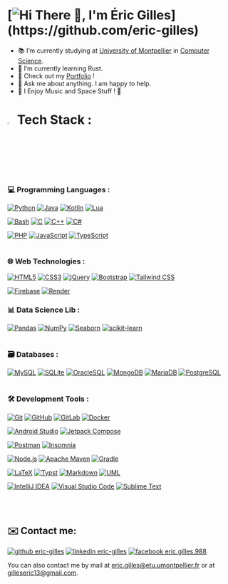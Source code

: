 # [![Hi There 👋, I'm Éric Gilles](https://readme-typing-svg.herokuapp.com?color=%0A78B1FF&font=Operator+Mono&size=35&pause=3000&vCenter=true&center=true&random=false&width=940&lines=Hi+There+%F0%9F%91%8B%2C+I'm+%C3%89ric+Gilles;Welcome+to+my+Github+page+!)](https://github.com/eric-gilles)  

- 📚 I’m currently studying at [University of Montpellier](https://sciences.edu.umontpellier.fr/) in [Computer Science](https://informatique-fds.edu.umontpellier.fr/).
- 🌱 I’m currently learning Rust.
- 📁 Check out my [Portfolio](https://eric-gilles.github.io/) !
- 💬 Ask me about anything. I am happy to help.
- 🎵 I Enjoy Music and Space Stuff ! 🚀

#

# [<img src="https://media2.giphy.com/media/QssGEmpkyEOhBCb7e1/giphy.gif?cid=ecf05e47a0n3gi1bfqntqmob8g9aid1oyj2wr3ds3mg700bl&rid=giphy.gif" width="3%">](https://github.com/eric-gilles) Tech Stack :

### 💻 Programming Languages :
[![Python](https://img.shields.io/badge/Python-3776AB?style=for-the-badge&logo=python&logoColor=white)](https://www.python.org/)
[![Java](https://img.shields.io/badge/Java-007396?style=for-the-badge&logo=openjdk&logoColor=white)](https://openjdk.java.net/)
[![Kotlin](https://img.shields.io/badge/Kotlin-0095D5?style=for-the-badge&logo=kotlin&logoColor=white)](https://kotlinlang.org/)
[![Lua](https://img.shields.io/badge/Lua-2C2D72?style=for-the-badge&logo=lua&logoColor=white)](https://www.lua.org/)

[![Bash](https://img.shields.io/badge/Bash-4EAA25?style=for-the-badge&logo=gnu-bash&logoColor=white)](https://www.gnu.org/software/bash/)
[![C](https://img.shields.io/badge/C-A8B9CC?style=for-the-badge&logo=c&logoColor=white)](https://www.iso.org/standard/74528.html)
[![C++](https://img.shields.io/badge/C++-00599C?style=for-the-badge&logo=c%2B%2B&logoColor=white)](https://isocpp.org/)
[![C#](https://img.shields.io/badge/C%23-239120?style=for-the-badge&logo=c-sharp&logoColor=white)](https://docs.microsoft.com/en-us/dotnet/csharp/)

[![PHP](https://img.shields.io/badge/PHP-777BB4?style=for-the-badge&logo=php&logoColor=white)](https://www.php.net/)
[![JavaScript](https://img.shields.io/badge/JavaScript-F7DF1E?style=for-the-badge&logo=javascript&logoColor=black)](https://developer.mozilla.org/en-US/docs/Web/JavaScript)
[![TypeScript](https://img.shields.io/badge/TypeScript-3178C6?style=for-the-badge&logo=typescript&logoColor=white)](https://www.typescriptlang.org/)<br/><br/>


### 🌐 Web Technologies :
[![HTML5](https://img.shields.io/badge/HTML5-E34F26?style=for-the-badge&logo=html5&logoColor=white)](https://developer.mozilla.org/en-US/docs/Web/HTML)
[![CSS3](https://img.shields.io/badge/CSS3-1572B6?style=for-the-badge&logo=css3&logoColor=white)](https://developer.mozilla.org/en-US/docs/Web/CSS)
[![jQuery](https://img.shields.io/badge/jQuery-0769AD?style=for-the-badge&logo=jquery&logoColor=white)](https://jquery.com/)
[![Bootstrap](https://img.shields.io/badge/Bootstrap-563D7C?style=for-the-badge&logo=bootstrap&logoColor=white)](https://getbootstrap.com/)
[![Tailwind CSS](https://img.shields.io/badge/Tailwind_CSS-38B2AC?style=for-the-badge&logo=tailwind-css&logoColor=white)](https://tailwindcss.com/)

[![Firebase](https://img.shields.io/badge/Firebase-FFCA28?style=for-the-badge&logo=firebase&logoColor=white)](https://firebase.google.com/)
[![Render](https://img.shields.io/badge/Render-333333?style=for-the-badge&logo=render&logoColor=white)](https://render.com/)


### 📊 Data Science Lib :
[![Pandas](https://img.shields.io/badge/Pandas-150458?style=for-the-badge&logo=pandas&logoColor=white)](https://pandas.pydata.org/)
[![NumPy](https://img.shields.io/badge/NumPy-013243?style=for-the-badge&logo=numpy&logoColor=white)](https://numpy.org/)
[![Seaborn](https://img.shields.io/badge/Seaborn-4EAE9C?style=for-the-badge&logo=seaborn&logoColor=white)](https://seaborn.pydata.org/)
[![scikit-learn](https://img.shields.io/badge/scikit_learn-F7931E?style=for-the-badge&logo=scikit-learn&logoColor=white)](https://scikit-learn.org/stable/)<br/><br/>


### 🗃️ Databases :
[![MySQL](https://img.shields.io/badge/MySQL-4479A1?style=for-the-badge&logo=mysql&logoColor=white)](https://www.mysql.com/)
[![SQLite](https://img.shields.io/badge/SQLite-003B57?style=for-the-badge&logo=sqlite&logoColor=white)](https://www.sqlite.org/index.html)
[![OracleSQL](https://img.shields.io/badge/OracleSQL-F80000?style=for-the-badge&logo=oracle&logoColor=white)](https://www.oracle.com/database/)
[![MongoDB](https://img.shields.io/badge/MongoDB-47A248?style=for-the-badge&logo=mongodb&logoColor=white)](https://www.mongodb.com/)
[![MariaDB](https://img.shields.io/badge/MariaDB-003545?style=for-the-badge&logo=mariadb&logoColor=white)](https://mariadb.org/)
[![PostgreSQL](https://img.shields.io/badge/PostgreSQL-336791?style=for-the-badge&logo=postgresql&logoColor=white)](https://www.postgresql.org/)
<br/><br/>


### 🛠️ Development Tools :
[![Git](https://img.shields.io/badge/Git-F05032?style=for-the-badge&logo=git&logoColor=white)](https://git-scm.com/)
[![GitHub](https://img.shields.io/badge/GitHub-181717?style=for-the-badge&logo=github&logoColor=white)](https://github.com)
[![GitLab](https://img.shields.io/badge/GitLab-FCA121?style=for-the-badge&logo=gitlab&logoColor=white)](https://gitlab.com/)
[![Docker](https://img.shields.io/badge/Docker-2496ED?style=for-the-badge&logo=docker&logoColor=white)](https://www.docker.com/)

[![Android Studio](https://img.shields.io/badge/Android_Studio-3DDC84?style=for-the-badge&logo=android-studio&logoColor=white)](https://developer.android.com/studio)
[![Jetpack Compose](https://img.shields.io/badge/Jetpack_Compose-6200EE?style=for-the-badge&logo=android&logoColor=white)](https://developer.android.com/jetpack/compose)

[![Postman](https://img.shields.io/badge/Postman-FF6C37?style=for-the-badge&logo=postman&logoColor=white)](https://www.postman.com/)
[![Insomnia](https://img.shields.io/badge/Insomnia-5849BE?style=for-the-badge&logo=insomnia&logoColor=white)](https://insomnia.rest/)

[![Node.js](https://img.shields.io/badge/Node.js-339933?style=for-the-badge&logo=node.js&logoColor=white)](https://nodejs.org/en/)
[![Apache Maven](https://img.shields.io/badge/Apache_Maven-C71A36?style=for-the-badge&logo=apache-maven&logoColor=white)](https://maven.apache.org/)
[![Gradle](https://img.shields.io/badge/Gradle-02303A?style=for-the-badge&logo=gradle&logoColor=white)](https://gradle.org/)

[![LaTeX](https://img.shields.io/badge/LaTeX-008080?style=for-the-badge&logo=latex&logoColor=white)](https://www.latex-project.org/)
[![Typst](https://img.shields.io/badge/Typst-239DAD?style=for-the-badge&logo=typst&logoColor=fff)](https://typst.app/)
[![Markdown](https://img.shields.io/badge/Markdown-000000?style=for-the-badge&logo=markdown&logoColor=white)](https://www.markdownguide.org/)
[![UML](https://img.shields.io/badge/UML-000000?style=for-the-badge&logo=uml&logoColor=white)](https://www.uml.org/)

[![IntelliJ IDEA](https://img.shields.io/badge/IntelliJ_IDEA-000000?style=for-the-badge&logo=intellij-idea&logoColor=white)](https://www.jetbrains.com/idea/)
[![Visual Studio Code](https://img.shields.io/badge/Visual_Studio_Code-007ACC?style=for-the-badge&logo=visual-studio-code&logoColor=white)](https://code.visualstudio.com/)
[![Sublime Text](https://img.shields.io/badge/Sublime_Text-FF9800?style=for-the-badge&logo=sublime-text&logoColor=white)](https://www.sublimetext.com/)

<br/><br/>



## ✉️ Contact me:
[![github eric-gilles](https://img.shields.io/badge/GitHub-100000?style=for-the-badge&logo=github&logoColor=white)](https://github.com/eric-gilles)
[![linkedin eric-gilles](https://img.shields.io/badge/LinkedIn-0077B5?style=for-the-badge&logo=linkedin&logoColor=white)](https://linkedin.com/in/eric-gilles1)
[![facebook eric.gilles.988](https://img.shields.io/badge/Facebook-1877F2?style=for-the-badge&logo=facebook&logoColor=white)](https://www.facebook.com/eric.gilles.988)
 
You can also contact me by mail at [eric.gilles@etu.umontpellier.fr](mailto:eric.gilles@etu.umontpellier.fr) or at [gilleseric13@gmail.com](mailto:gilleseric13@gmail.com).
